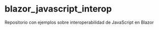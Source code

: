 # blazor_javascript_interop
Repositorio con ejemplos sobre interoperabilidad de JavaScript en Blazor
